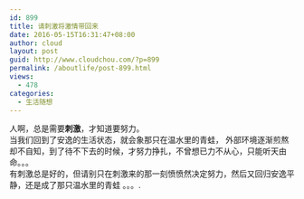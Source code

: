 ```yaml
---
id: 899
title: 请刺激将激情带回来
date: 2016-05-15T16:31:47+08:00
author: cloud
layout: post
guid: http://www.cloudchou.com/?p=899
permalink: /aboutlife/post-899.html
views:
  - 478
categories:
  - 生活随想
---
```

人啊，总是需要<strong>刺激</strong>，才知道要努力。 <br/>
当我们回到了安逸的生活状态，就会象那只在温水里的青蛙， 外部环境逐渐煎熬却不自知，到了待不下去的时候，才努力挣扎，不曾想已力不从心，只能听天由命。。。 <br/>
有刺激总是好的，但请别只在刺激来的那一刻愤愤然决定努力，然后又回归安逸平静，还是成了那只温水里的青蛙 。。。. <br/>
